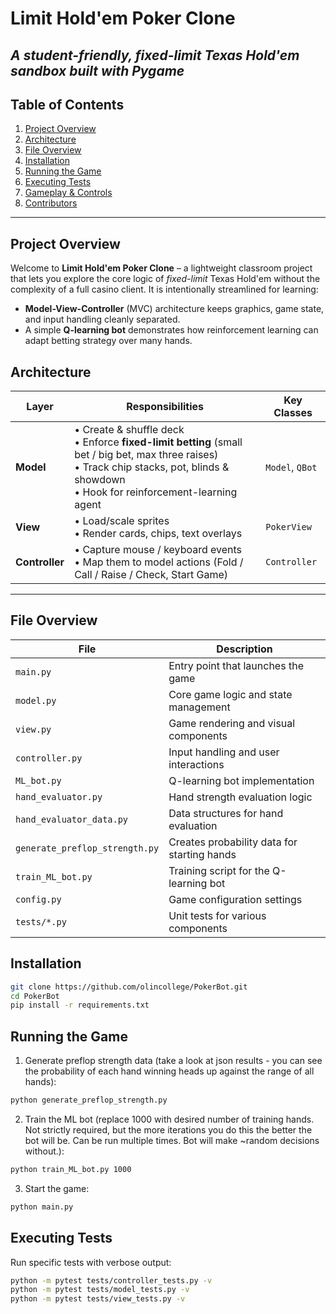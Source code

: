 # Limit Hold'em Poker Clone
*A student-friendly, fixed-limit Texas Hold'em sandbox built with **Pygame***
---
## Table of Contents

1. [Project Overview](#project-overview)
2. [Architecture](#architecture)
3. [File Overview](#file-overview)
4. [Installation](#installation)
5. [Running the Game](#running-the-game)
6. [Executing Tests](#executing-tests)
7. [Gameplay & Controls](#gameplay--controls)
8. [Contributors](#contributors)
---
## Project Overview
Welcome to **Limit Hold'em Poker Clone** – a lightweight classroom project that lets you explore the core logic of *fixed-limit* Texas Hold'em without the complexity of a full casino client. It is intentionally streamlined for learning:
* **Model-View-Controller** (MVC) architecture keeps graphics, game state, and input handling cleanly separated.  
* A simple **Q-learning bot** demonstrates how reinforcement learning can adapt betting strategy over many hands.  

## Architecture
| Layer          | Responsibilities                                                                                                                                                                               | Key Classes     |
| -------------- | ---------------------------------------------------------------------------------------------------------------------------------------------------------------------------------------------- | --------------- |
| **Model**      | • Create & shuffle deck<br>• Enforce **fixed-limit betting** (small bet / big bet, max three raises)<br>• Track chip stacks, pot, blinds & showdown<br>• Hook for reinforcement-learning agent | `Model`, `QBot` |
| **View**       | • Load/scale sprites<br>• Render cards, chips, text overlays                                                                                                                                   | `PokerView`     |
| **Controller** | • Capture mouse / keyboard events<br>• Map them to model actions (Fold / Call / Raise / Check, Start Game)                                                                                     | `Controller`    |
---
## File Overview
| File                       | Description                                                   |
|----------------------------|---------------------------------------------------------------|
| `main.py`                  | Entry point that launches the game                            |
| `model.py`                 | Core game logic and state management                          |
| `view.py`                  | Game rendering and visual components                          |
| `controller.py`            | Input handling and user interactions                          |
| `ML_bot.py`                | Q-learning bot implementation                                 |
| `hand_evaluator.py`        | Hand strength evaluation logic                                |
| `hand_evaluator_data.py`   | Data structures for hand evaluation                           |
| `generate_preflop_strength.py` | Creates probability data for starting hands               |
| `train_ML_bot.py`          | Training script for the Q-learning bot                        |
| `config.py`                | Game configuration settings                                   |
| `tests/*.py`               | Unit tests for various components                             |

## Installation
```bash
git clone https://github.com/olincollege/PokerBot.git
cd PokerBot
pip install -r requirements.txt
```

## Running the Game
1. Generate preflop strength data (take a look at json results - you can see the probability of each hand winning heads up against the range of all hands):
```bash
python generate_preflop_strength.py
```

2. Train the ML bot (replace 1000 with desired number of training hands. Not strictly required, but the more iterations you do this the better the bot will be. Can be run multiple times. Bot will make ~random decisions without.):
```bash
python train_ML_bot.py 1000
```

3. Start the game:
```bash
python main.py
```

## Executing Tests
Run specific tests with verbose output:
```bash
python -m pytest tests/controller_tests.py -v
python -m pytest tests/model_tests.py -v
python -m pytest tests/view_tests.py -v
```